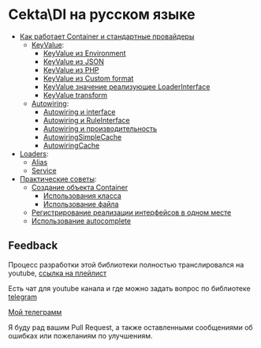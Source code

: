 # Cekta\DI на русском языке

* [Как работает Container и стандартные провайдеры](container.md)
    * [KeyValue](providers/key-value/key-value.md):
        * [KeyValue из Environment](providers/key-value/environment.md)
        * [KeyValue из JSON](providers/key-value/json.md)
        * [KeyValue из PHP](providers/key-value/PHP.md)
        * [KeyValue из Custom format](providers/key-value/custom-format.md)
        * [KeyValue значение реализующее LoaderInterface](providers/key-value/loader-interface.md)
        * [KeyValue transform](providers/key-value/transform.md)
    * [Autowiring](providers/autowiring/autowiring.md):
        * [Autowiring и interface](providers/autowiring/interface.md) 
        * [Autowiring и RuleInterface](providers/autowiring/rule-interface.md) 
        * [Autowiring и производительность](providers/autowiring/perfomance.md) 
        * [AutowiringSimpleCache](providers/autowiring/simple-cache.md) 
        * [AutowiringCache](providers/autowiring/cache.md) 
* [Loaders](loaders.md):
    * [Alias](loaders/alias.md)
    * [Service](loaders/service.md)
* [Практические советы](best-practices.md):
    * [Создание объекта Container](best-practices/container-creation.md)
        * [Использования класса](best-practices/class.md)
        * [Использование файла](best-practices/file.md)
    * [Регистрирование реализации интерфейсов в одном месте](best-practices/reg-in-one.md)
    * [Использование autocomplete](best-practices/autocomplete.md)

## Feedback

Процесс разработки этой библиотеки полностью транслировался на youtube, 
[ссылка на плейлист](https://www.youtube.com/playlist?list=PL7Nh93imVuXyePa8PjJ1qZzkjkGFWyDZ0)

Есть чат для youtube канала и где можно задать вопрос по библиотеке [telegram](https://t.me/dev_ru)

[Мой телеграмм](https://t.me/KuvshinovEE)

Я буду рад вашим Pull Request, а также оставленными сообщениями об ошибках или пожеланиям по улучшениям.
